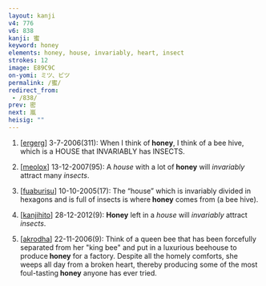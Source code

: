 ```yaml
---
layout: kanji
v4: 776
v6: 838
kanji: 蜜
keyword: honey
elements: honey, house, invariably, heart, insect
strokes: 12
image: E89C9C
on-yomi: ミツ、ビツ
permalink: /蜜/
redirect_from:
 - /838/
prev: 密
next: 嵐
heisig: ""
---
```


1) [<a href="http://kanji.koohii.com/profile/ergerg">ergerg</a>] 3-7-2006(311): When I think of<strong> honey</strong>, I think of a bee hive, which is a HOUSE that INVARIABLY has INSECTS.

2) [<a href="http://kanji.koohii.com/profile/meolox">meolox</a>] 13-12-2007(95): A <em>house</em> with a lot of<strong> honey</strong> will <em>invariably</em> attract many <em>insects</em>.

3) [<a href="http://kanji.koohii.com/profile/fuaburisu">fuaburisu</a>] 10-10-2005(17): The “house” which is invariably divided in hexagons and is full of insects is where<strong> honey</strong> comes from (a bee hive).

4) [<a href="http://kanji.koohii.com/profile/kanjihito">kanjihito</a>] 28-12-2012(9): <strong>Honey</strong> left in a <em>house</em> will <em>invariably</em> attract <em>insects</em>.

5) [<a href="http://kanji.koohii.com/profile/akrodha">akrodha</a>] 22-11-2006(9): Think of a queen bee that has been forcefully separated from her &quot;king bee&quot; and put in a luxurious beehouse to produce<strong> honey</strong> for a factory. Despite all the homely comforts, she weeps all day from a broken heart, thereby producing some of the most foul-tasting<strong> honey</strong> anyone has ever tried.


